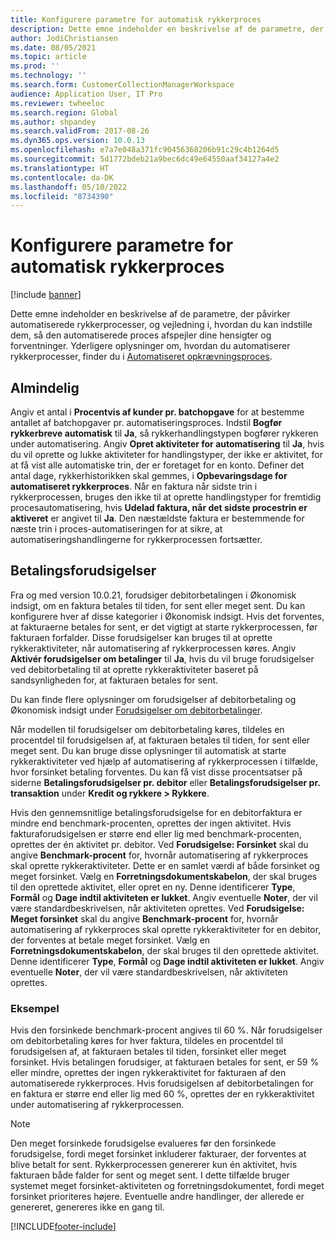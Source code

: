 ```yaml
---
title: Konfigurere parametre for automatisk rykkerproces
description: Dette emne indeholder en beskrivelse af de parametre, der påvirker automatiserede rykkerprocesser, og vejledning i, hvordan du kan indstille dem, så den automatiserede proces afspejler dine hensigter og forventninger.
author: JodiChristiansen
ms.date: 08/05/2021
ms.topic: article
ms.prod: ''
ms.technology: ''
ms.search.form: CustomerCollectionManagerWorkspace
audience: Application User, IT Pro
ms.reviewer: twheeloc
ms.search.region: Global
ms.author: shpandey
ms.search.validFrom: 2017-08-26
ms.dyn365.ops.version: 10.0.13
ms.openlocfilehash: e7a7e048a371fc90456368206b91c29c4b1264d5
ms.sourcegitcommit: 5d1772bdeb21a9bec6dc49e64550aaf34127a4e2
ms.translationtype: HT
ms.contentlocale: da-DK
ms.lasthandoff: 05/10/2022
ms.locfileid: "8734390"
---
```

# <a name="configure-parameters-for-collection-process-automation"></a>Konfigurere parametre for automatisk rykkerproces

[!include [banner](../includes/banner.md)]

Dette emne indeholder en beskrivelse af de parametre, der påvirker automatiserede rykkerprocesser, og vejledning i, hvordan du kan indstille dem, så den automatiserede proces afspejler dine hensigter og forventninger. Yderligere oplysninger om, hvordan du automatiserer rykkerprocesser, finder du i [Automatiseret opkrævningsproces](collections-process-automate.md).

## <a name="general"></a>Almindelig
Angiv et antal i **Procentvis af kunder pr. batchopgave** for at bestemme antallet af batchopgaver pr. automatiseringsproces. Indstil **Bogfør rykkerbreve automatisk** til **Ja**, så rykkerhandlingstypen bogfører rykkeren under automatisering. Angiv **Opret aktiviteter for automatisering** til **Ja**, hvis du vil oprette og lukke aktiviteter for handlingstyper, der ikke er aktivitet, for at få vist alle automatiske trin, der er foretaget for en konto. Definer det antal dage, rykkerhistorikken skal gemmes, i **Opbevaringsdage for automatiseret rykkerproces**. Når en faktura når sidste trin i rykkerprocessen, bruges den ikke til at oprette handlingstyper for fremtidig procesautomatisering, hvis **Udelad faktura, når det sidste procestrin er aktiveret** er angivet til **Ja**. Den næstældste faktura er bestemmende for næste trin i proces-automatiseringen for at sikre, at automatiseringshandlingerne for rykkerprocessen fortsætter. 

## <a name="payment-predictions"></a>Betalingsforudsigelser
Fra og med version 10.0.21, forudsiger debitorbetalingen i Økonomisk indsigt, om en faktura betales til tiden, for sent eller meget sent. Du kan konfigurere hver af disse kategorier i Økonomisk indsigt. Hvis det forventes, at fakturaerne betales for sent, er det vigtigt at starte rykkerprocessen, før fakturaen forfalder. Disse forudsigelser kan bruges til at oprette rykkeraktiviteter, når automatisering af rykkerprocessen køres. Angiv **Aktivér forudsigelser om betalinger** til **Ja**, hvis du vil bruge forudsigelser ved debitorbetaling til at oprette rykkeraktiviteter baseret på sandsynligheden for, at fakturaen betales for sent. 

Du kan finde flere oplysninger om forudsigelser af debitorbetaling og Økonomisk indsigt under [Forudsigelser om debitorbetalinger](payment-insights-overview.md).

Når modellen til forudsigelser om debitorbetaling køres, tildeles en procentdel til forudsigelsen af, at fakturaen betales til tiden, for sent eller meget sent. Du kan bruge disse oplysninger til automatisk at starte rykkeraktiviteter ved hjælp af automatisering af rykkerprocessen i tilfælde, hvor forsinket betaling forventes. Du kan få vist disse procentsatser på siderne **Betalingsforudsigelser pr. debitor** eller **Betalingsforudsigelser pr. transaktion** under **Kredit og rykkere > Rykkere**. 

Hvis den gennemsnitlige betalingsforudsigelse for en debitorfaktura er mindre end benchmark-procenten, oprettes der ingen aktivitet. Hvis fakturaforudsigelsen er større end eller lig med benchmark-procenten, oprettes der én aktivitet pr. debitor. Ved **Forudsigelse: Forsinket** skal du angive **Benchmark-procent** for, hvornår automatisering af rykkerproces skal oprette rykkeraktiviteter. Dette er en samlet værdi af både forsinket og meget forsinket. Vælg en **Forretningsdokumentskabelon**, der skal bruges til den oprettede aktivitet, eller opret en ny. Denne identificerer **Type**, **Formål** og **Dage indtil aktiviteten er lukket**. Angiv eventuelle **Noter**, der vil være standardbeskrivelsen, når aktiviteten oprettes. Ved **Forudsigelse: Meget forsinket** skal du angive **Benchmark-procent** for, hvornår automatisering af rykkerproces skal oprette rykkeraktiviteter for en debitor, der forventes at betale meget forsinket. Vælg en **Forretningsdokumentskabelon**, der skal bruges til den oprettede aktivitet. Denne identificerer **Type**, **Formål** og **Dage indtil aktiviteten er lukket**. Angiv eventuelle **Noter**, der vil være standardbeskrivelsen, når aktiviteten oprettes. 

### <a name="example"></a>Eksempel
Hvis den forsinkede benchmark-procent angives til 60 %. Når forudsigelser om debitorbetaling køres for hver faktura, tildeles en procentdel til forudsigelsen af, at fakturaen betales til tiden, forsinket eller meget forsinket. Hvis betalingen forudsiger, at fakturaen betales for sent, er 59 % eller mindre, oprettes der ingen rykkeraktivitet for fakturaen af den automatiserede rykkerproces. Hvis forudsigelsen af debitorbetalingen for en faktura er større end eller lig med 60 %, oprettes der en rykkeraktivitet under automatisering af rykkerprocessen. 

> [!NOTE]
> Den meget forsinkede forudsigelse evalueres før den forsinkede forudsigelse, fordi meget forsinket inkluderer fakturaer, der forventes at blive betalt for sent. Rykkerprocessen genererer kun én aktivitet, hvis fakturaen både falder for sent og meget sent. I dette tilfælde bruger systemet meget forsinket-aktiviteten og forretningsdokumentet, fordi meget forsinket prioriteres højere. Eventuelle andre handlinger, der allerede er genereret, genereres ikke en gang til.

[!INCLUDE[footer-include](../../includes/footer-banner.md)]
